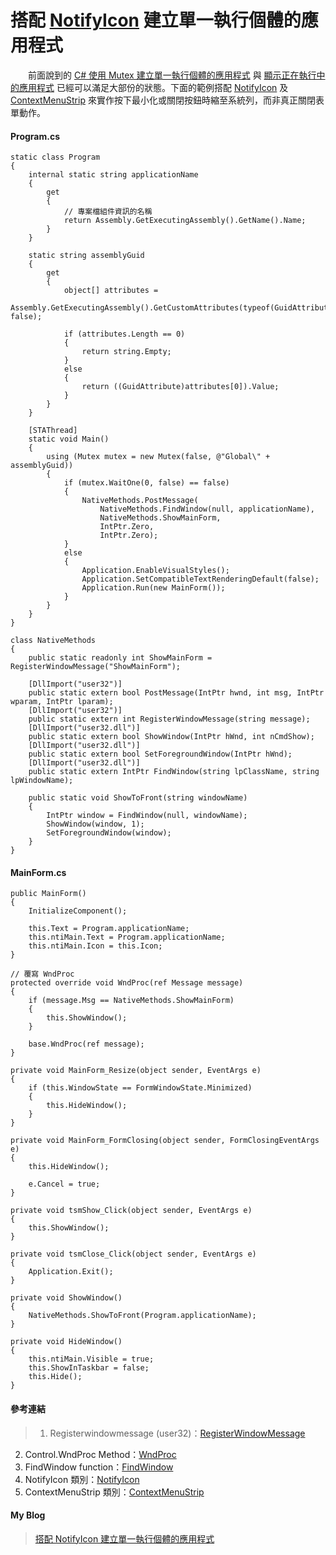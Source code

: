 # 搭配 [NotifyIcon] 建立單一執行個體的應用程式
　　前面說到的 [C# 使用 Mutex 建立單一執行個體的應用程式] 與 [顯示正在執行中的應用程式] 已經可以滿足大部份的狀態。下面的範例搭配 [NotifyIcon] 及 [ContextMenuStrip] 來實作按下最小化或關閉按鈕時縮至系統列，而非真正關閉表單動作。
  
#### Program.cs
```
static class Program
{
    internal static string applicationName
    {
        get
        {
            // 專案檔組件資訊的名稱
            return Assembly.GetExecutingAssembly().GetName().Name;
        }
    }

    static string assemblyGuid
    {
        get
        {
            object[] attributes =
                Assembly.GetExecutingAssembly().GetCustomAttributes(typeof(GuidAttribute), false);

            if (attributes.Length == 0)
            {
                return string.Empty;
            }
            else
            {
                return ((GuidAttribute)attributes[0]).Value;
            }
        }
    }

    [STAThread]
    static void Main()
    {
        using (Mutex mutex = new Mutex(false, @"Global\" + assemblyGuid))
        {
            if (mutex.WaitOne(0, false) == false)
            {
                NativeMethods.PostMessage(
                    NativeMethods.FindWindow(null, applicationName),
                    NativeMethods.ShowMainForm,
                    IntPtr.Zero,
                    IntPtr.Zero);
            }
            else
            {
                Application.EnableVisualStyles();
                Application.SetCompatibleTextRenderingDefault(false);
                Application.Run(new MainForm());
            }
        }
    }
}

class NativeMethods
{
    public static readonly int ShowMainForm = RegisterWindowMessage("ShowMainForm");

    [DllImport("user32")]
    public static extern bool PostMessage(IntPtr hwnd, int msg, IntPtr wparam, IntPtr lparam);
    [DllImport("user32")]
    public static extern int RegisterWindowMessage(string message);
    [DllImport("user32.dll")]
    public static extern bool ShowWindow(IntPtr hWnd, int nCmdShow);
    [DllImport("user32.dll")]
    public static extern bool SetForegroundWindow(IntPtr hWnd);
    [DllImport("user32.dll")]
    public static extern IntPtr FindWindow(string lpClassName, string lpWindowName);

    public static void ShowToFront(string windowName)
    {
        IntPtr window = FindWindow(null, windowName);
        ShowWindow(window, 1);
        SetForegroundWindow(window);
    }
}
```
  
#### MainForm.cs
```
public MainForm()
{
    InitializeComponent();

    this.Text = Program.applicationName;
    this.ntiMain.Text = Program.applicationName;
    this.ntiMain.Icon = this.Icon;
}

// 覆寫 WndProc
protected override void WndProc(ref Message message)
{
    if (message.Msg == NativeMethods.ShowMainForm)
    {
        this.ShowWindow();
    }

    base.WndProc(ref message);
}

private void MainForm_Resize(object sender, EventArgs e)
{
    if (this.WindowState == FormWindowState.Minimized)
    {
        this.HideWindow();
    }
}

private void MainForm_FormClosing(object sender, FormClosingEventArgs e)
{
    this.HideWindow();

    e.Cancel = true;
}

private void tsmShow_Click(object sender, EventArgs e)
{
    this.ShowWindow();
}

private void tsmClose_Click(object sender, EventArgs e)
{
    Application.Exit();
}

private void ShowWindow()
{
    NativeMethods.ShowToFront(Program.applicationName);
}

private void HideWindow()
{
    this.ntiMain.Visible = true;
    this.ShowInTaskbar = false;
    this.Hide();
}
```
  
#### 參考連結
>1. Registerwindowmessage (user32)：[RegisterWindowMessage]
2. Control.WndProc Method：[WndProc]
3. FindWindow function：[FindWindow]
4. NotifyIcon 類別：[NotifyIcon]
5. ContextMenuStrip 類別：[ContextMenuStrip]
  
#### My Blog
>[搭配 NotifyIcon 建立單一執行個體的應用程式]
  
[RegisterWindowMessage]:http://www.pinvoke.net/default.aspx/user32.registerwindowmessage
[WndProc]:https://msdn.microsoft.com/en-us/library/system.windows.forms.control.wndproc%28v=vs.110%29.aspx
[FindWindow]:https://msdn.microsoft.com/zh-tw/library/windows/desktop/ms633499%28v=vs.85%29.aspx
[C# 使用 Mutex 建立單一執行個體的應用程式]:http://bdottn.github.io/2015/05/26/SingleInstanceApplication/
[顯示正在執行中的應用程式]:http://bdottn.github.io/2015/05/26/ShowRunningForm/
[NotifyIcon]:https://msdn.microsoft.com/zh-tw/library/system.windows.forms.notifyicon%28v=vs.110%29.aspx
[ContextMenuStrip]:https://msdn.microsoft.com/zh-tw/library/system.windows.forms.contextmenustrip%28v=vs.100%29.aspx
[搭配 NotifyIcon 建立單一執行個體的應用程式]:http://bdottn.github.io/2015/06/02/SingleInstanceApplicationUsingNotifyIcon/